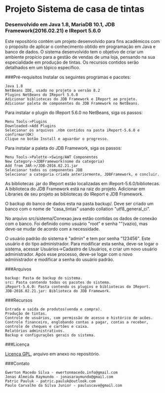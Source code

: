 # Projeto Sistema de casa de tintas
### Desenvolvido em Java 1.8, MariaDB 10.1, JDB Framework(2016.02.21) e IReport 5.6.0

Este repositório contém um projeto desenvolvido para fins acadêmicos com o propósito de aplicar o conhecimento obtido em programação em Java e banco de dados. O sistema desenvolvido tem o objetivo de criar um ambiente propício para a gestão de vendas de uma loja, pensando na sua especialidade em produção de tintas. Os recursos contidos serão detalhados em um tópico específico. 

###Pré-requisitos
Instalar os seguintes programas e pacotes:
```
Java 1.8
NetBeans IDE, usado no projeto a versão 8.2
Plugins NetBeans do IReport 5.6.0
Adicionar bibliotecas do JDB Framework e IReport ao projeto.
Adicionar paleta de componentes do JDB Framework no NetBeans.
```
Para instalar o plugin do IReport 5.6.0 no NetBeans, siga os passos:
```
Menu Tools->Plugins
Downloaded->Add Plugins
Selecionar os arquivos .nbm contidos na pasta iReport-5.6.0 e confirmar(OK)
Clique no botão Install e aguardar o progresso. 
```
Para instalar a paleta do JDB Framework, siga os passos:
```
Menu Tools->Palette->Swing/AWT Componentes
New Category->JDBFramework(nome da categoria)
Add from JAR->/JDB-2016.02.21.jar
Selecionar todos os componentes JDB
Selecionar a categoria criada anteriormente, JDBFramework, e concluir.
```

As bibliotecas .jar do IReport estão localizadas em iReport-5.6.0/bibliotecas. A biblioteca do JDB Framework está na raiz do projeto.
Adicionar em Libraries de seu projeto as bibliotecas do IReport e JDB Framework.

O backup do banco de dados esta na pasta backup/. Deve ser criado um banco com o nome de "casa_tintas" usando collation "utf8_general_ci".

No arquivo src/sistema/Conexao.java estão contidas os dados de conexão com o banco. Foi definido como usuário "root" e senha ""(vazio), mas deve-se mudar de acordo com a necessidade.

O usuário padrão do sistema é "admin" e tem por senha "123456". Este usuário é do tipo administrador. Para modificar esta senha, deve-se logar o sistema, acessar Usuários->Cadastro de Usuários, e criar um novo usuário administrador. Após esse processo, deve-se logar com o novo administrador e modificar a senha do usuário padrão.

###Arquivos

```
backup: Pasta de backup do sistema.
src: Pasta contendo todos os pacotes do sistema.
iReport-5.6.0: Pasta contendo os plugins e bibliotecas do IReport.
JDB-2016.02.21.jar: Biblioteca do JDB Framework.
```

###Recursos

```
Entrada e saída de produtos(venda e compra).
Produção de tintas.
Controle de usuários, com permissão de acesso e histórico de acões.
Controle financeiro, englobando contas a pagar, contas a receber, controle de cheques e cartões e caixa.
Relatórios administrativos.
Backup e configurações gerais do sistema.
```

###Licença

[Licença GPL](https://github.com/paulocsilvajr/prjSistemaCasaTintas/blob/master/license_gpl.txt), arquivo em anexo no repositório.

###Contato
```
Ewerton Macedo Silva - ewertonmacedo.info@gmail.com
Jonas Almeida Raymundo - jonasaraymundo@gmail.com
Patric Pauluk - patric.pauluk@outlook.com 
Paulo Carvalho da Silva Junior - pauluscave@gmail.com
```
